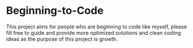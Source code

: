 # Beginning-to-Code
This project aims for people who are beginning to code like myself, please fill free to guide and provide more optimized solutions and clean coding ideas as the purpose of this project is growth.

